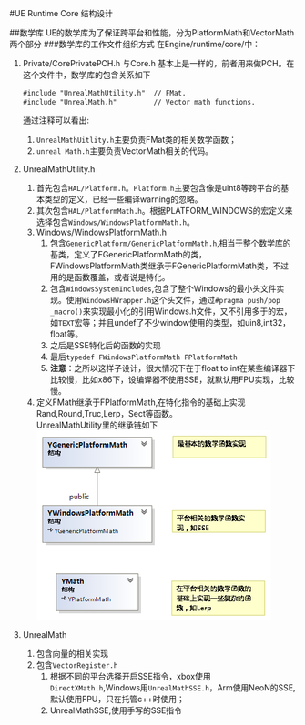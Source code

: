 #UE Runtime Core 结构设计

##数学库
UE的数学库为了保证跨平台和性能，分为PlatformMath和VectorMath两个部分
###数学库的工作文件组织方式
在Engine/runtime/core/中：

1.	Private/CorePrivatePCH.h 与Core.h 基本上是一样的，前者用来做PCH。在这个文件中，数学库的包含关系如下

		#include "UnrealMathUtility.h"	// FMat.
		#include "UnrealMath.h"			// Vector math functions.
	通过注释可以看出:
	1.	`UnrealMathUitlity.h`主要负责FMat类的相关数学函数；
	2.	`unreal Math.h`主要负责VectorMath相关的代码。

2. UnrealMathUtility.h 
	1.	首先包含`HAL/Platform.h`。`Platform.h`主要包含像是uint8等跨平台的基本类型的定义，已经一些编译warning的忽略。
	2.	其次包含`HAL/PlatformMath.h`。根据PLATFORM_WINDOWS的宏定义来选择包含`Windows/WindowsPlatformMath.h`。
	3.	Windows/WindowsPlatformMath.h
	    1.	包含`GenericPlatform/GenericPlatformMath.h`,相当于整个数学库的基类，定义了FGenericPlatformMath的类，FWindowsPlatformMath类继承于FGenericPlatformMath类，不过用的是函数覆盖，或者说是特化。
	    2.	包含`WindowsSystemIncludes`,包含了整个Windows的最小头文件实现。使用`WindowsHWrapper.h`这个头文件，通过`#pragma push/pop _macro()`来实现最小化的引用Windows.h文件，又不引用多于的宏，如`TEXT`宏等；并且undef了不少window使用的类型，如uin8,int32，float等。
		3.	之后是SSE特化后的函数的实现
		4.	最后``typedef FWindowsPlatformMath FPlatformMath``
		5.	**注意**：之所以这样子设计，很大情况下在于float to int在某些编译器下比较慢，比如x86下，设编译器不使用SSE，就默认用FPU实现，比较慢。
	4.	定义FMath继承于FPlatformMath,在特化指令的基础上实现Rand,Round,Truc,Lerp，Sect等函数。  
		UnrealMathUtility里的继承链如下 
		![Add](Picture/RuntimeCore/PlatformMathClassDiagram.png)

2.	UnrealMath
	1.	包含向量的相关实现
	2.	包含`VectorRegister.h`
		1.	根据不同的平台选择开启SSE指令，xbox使用`DirectXMath.h`,Windows用`UnrealMathSSE.h`，Arm使用NeoN的SSE,默认使用FPU，只在托管c++时使用；
		2.	UnrealMathSSE,使用手写的SSE指令
